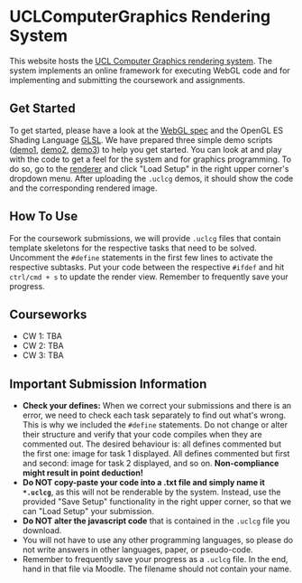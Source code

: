 # UCLComputerGraphics Rendering System

This website hosts the [UCL Computer Graphics rendering system](https://uclcg.github.io/uclcg/public/html/index.html). 
The system implements an online framework for executing WebGL code and for 
implementing and submitting the coursework and assignments.

## Get Started  

To get started, please have a look at the [WebGL spec](https://www.khronos.org/registry/webgl/specs/latest/1.0/)
and the OpenGL ES Shading Language [GLSL](https://www.khronos.org/files/opengles_shading_language.pdf).
We have prepared three simple demo scripts ([demo1](demos/cameraSimple.uclcg), [demo2](demos/openGL.uclcg), [demo3](demos/splines.uclcg)) to help you get started.
You can look at and play with the code to get a feel for the system and for graphics programming. 
To do so, go to the [renderer](https://uclcg.github.io/uclcg/public/html/index.html) and click "Load Setup" in the right upper corner's dropdown menu. 
After uploading the `.uclcg` demos, it should show the code and the corresponding rendered image. 

## How To Use 

For the coursework submissions, we will provide `.uclcg` files that contain template 
skeletons for the respective tasks that need to be solved. Uncomment the `#define` statements in the 
first few lines to activate the respective subtasks. Put your code between the respective `#ifdef` and hit `ctrl/cmd + s` to update the render view.
Remember to frequently save your progress. 

## Courseworks

- CW 1: TBA 
- CW 2: TBA 
- CW 3: TBA 

## Important Submission Information 

- **Check your defines:** When we correct your submissions and there is an error, we need to check each task separately to find out what's wrong. This is why we included the `#define` statements. Do not change or alter their structure and verify that your code compiles when they are commented out. The desired behaviour is: all defines commented but the first one: image for task 1 displayed. All defines commented but first and second: image for task 2 displayed, and so on. **Non-compliance might result in point deduction!**
- **Do NOT copy-paste your code into a .txt file and simply name it `*.uclcg`**, as this will not be renderable by the system. Instead, use the provided "Save Setup" functionality in the right upper corner, so that we can "Load Setup" your submission.
- **Do NOT alter the javascript code** that is contained in the `.uclcg` file you download.
- You will not have to use any other programming languages, so please do not write answers in other languages, paper, or pseudo-code. 
- Remember to frequently save your progress as a `.uclcg` file. In the end, hand in that file via Moodle. The filename should not contain your name. 
